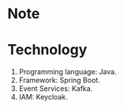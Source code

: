 # Note

# Technology

1. Programming language: Java.
2. Framework: Spring Boot.
3. Event Services: Kafka.
4. IAM: Keycloak.
